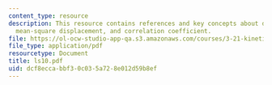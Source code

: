 ```yaml
---
content_type: resource
description: This resource contains references and key concepts about diffusing particles,
  mean-square displacement, and correlation coefficient.
file: https://ol-ocw-studio-app-qa.s3.amazonaws.com/courses/3-21-kinetic-processes-in-materials-spring-2006/dcf8eccabbf30c035a728e012d59b8ef_ls10.pdf
file_type: application/pdf
resourcetype: Document
title: ls10.pdf
uid: dcf8ecca-bbf3-0c03-5a72-8e012d59b8ef
---
```

